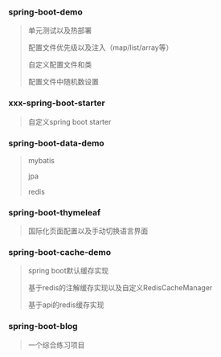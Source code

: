 ### spring-boot-demo

> 单元测试以及热部署
> 
> 配置文件优先级以及注入（map/list/array等）
> 
> 自定义配置文件和类
>
> 配置文件中随机数设置

### xxx-spring-boot-starter

> 自定义spring boot starter

### spring-boot-data-demo

> mybatis
> 
> jpa
> 
> redis

### spring-boot-thymeleaf

> 国际化页面配置以及手动切换语言界面

### spring-boot-cache-demo

> spring boot默认缓存实现
>
> 基于redis的注解缓存实现以及自定义RedisCacheManager
> 
> 基于api的redis缓存实现

### spring-boot-blog

> 一个综合练习项目